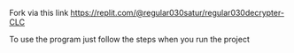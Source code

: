 Fork via this link 
https://replit.com/@regular030satur/regular030decrypter-CLC

To use the program just follow the steps when you run the project
